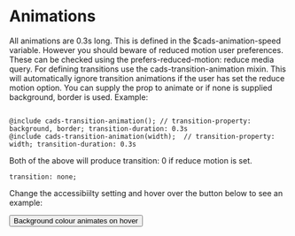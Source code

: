 # Animations

All animations are 0.3s long. This is defined in the <span class="html inline">$cads-animation-speed</span> variable. However you should beware of reduced motion user preferences. These can be checked using the <span class="html inline">prefers-reduced-motion: reduce</span> media query. For defining transitions use the <span class="html inline">cads-transition-animation</span> mixin. This will automatically ignore transition animations if the user has set the reduce motion option. You can supply the prop to animate or if none is supplied <span class="html inline">background, border</span> is used. Example:

<pre class="html"><code>
@include cads-transition-animation(); // transition-property: background, border; transition-duration: 0.3s
@include cads-transition-animation(width);  // transition-property: width; transition-duration: 0.3s
</code></pre>

Both of the above will produce <span class="html inline">transition: 0</span> if reduce motion is set.

<pre class="html"><code>transition: none;</code></pre>

Change the accessibiilty setting and hover over the button below to see an example:

<button class="cads-button">Background colour animates on hover</button>
